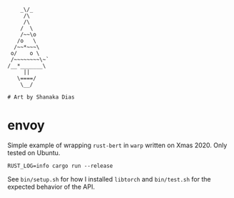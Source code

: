 ```
    _\/_
     /\
     /\
    /  \
    /~~\o
   /o   \
  /~~*~~~\
 o/    o \
 /~~~~~~~~\~`
/__*_______\
     ||
   \====/
    \__/

# Art by Shanaka Dias
```
# envoy

Simple example of wrapping `rust-bert` in `warp` written on Xmas 2020. Only tested on Ubuntu.

```
RUST_LOG=info cargo run --release
```

See `bin/setup.sh` for how I installed `libtorch` and `bin/test.sh` for the expected behavior of the API.
